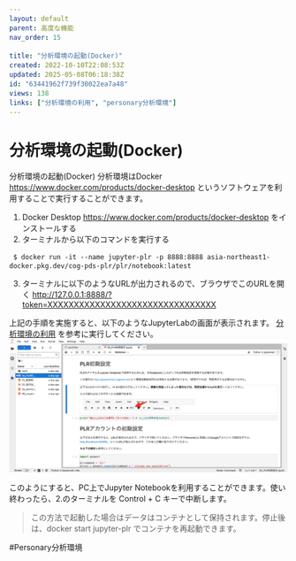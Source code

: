 ```yaml
---
layout: default
parent: 高度な機能
nav_order: 15

title: "分析環境の起動(Docker)"
created: 2022-10-10T22:08:53Z
updated: 2025-05-08T06:18:38Z
id: "63441962f739f30022ea7a48"
views: 138
links: ["分析環境の利用", "personary分析環境"]
---
```


# 分析環境の起動(Docker)

分析環境の起動(Docker)
分析環境はDocker <https://www.docker.com/products/docker-desktop> というソフトウェアを利用することで実行することができます。

1. Docker Desktop <https://www.docker.com/products/docker-desktop> をインストールする
2. ターミナルから以下のコマンドを実行する

```terminal
 $ docker run -it --name jupyter-plr -p 8888:8888 asia-northeast1-docker.pkg.dev/cog-pds-plr/plr/notebook:latest

```
3. ターミナルに以下のようなURLが出力されるので、ブラウザでこのURLを開く
<http://127.0.0.1:8888/?token=XXXXXXXXXXXXXXXXXXXXXXXXXXXXXXXX>

上記の手順を実施すると、以下のようなJupyterLabの画面が表示されます。 [分析環境の利用](分析環境の利用.html) を参考に実行してください。
![](/images/63456d0fd29fca0020464f20.png)


このようにすると、PC上でJupyter Notebookを利用することができます。使い終わったら、2.のターミナルを Control + C キーで中断します。

> この方法で起動した場合はデータはコンテナとして保持されます。停止後は、docker start jupyter-plr でコンテナを再起動できます。

#Personary分析環境
